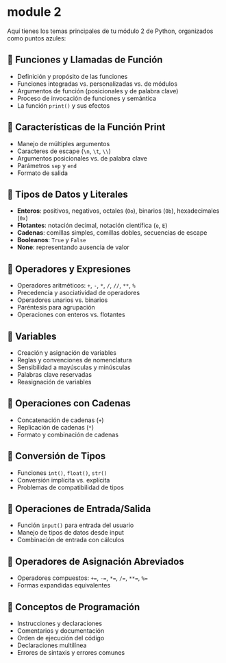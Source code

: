 # module 2

Aquí tienes los temas principales de tu módulo 2 de Python, organizados como puntos azules:
## 🔹 **Funciones y Llamadas de Función**
- Definición y propósito de las funciones
- Funciones integradas vs. personalizadas vs. de módulos
- Argumentos de función (posicionales y de palabra clave)
- Proceso de invocación de funciones y semántica
- La función `print()` y sus efectos

## 🔹 **Características de la Función Print**
- Manejo de múltiples argumentos
- Caracteres de escape (`\n`, `\t`, `\\`)
- Argumentos posicionales vs. de palabra clave
- Parámetros `sep` y `end`
- Formato de salida

## 🔹 **Tipos de Datos y Literales**
- **Enteros**: positivos, negativos, octales (`0o`), binarios (`0b`), hexadecimales (`0x`)
- **Flotantes**: notación decimal, notación científica (`e`, `E`)
- **Cadenas**: comillas simples, comillas dobles, secuencias de escape
- **Booleanos**: `True` y `False`
- **None**: representando ausencia de valor

## 🔹 **Operadores y Expresiones**
- Operadores aritméticos: `+`, `-`, `*`, `/`, `//`, `**`, `%`
- Precedencia y asociatividad de operadores
- Operadores unarios vs. binarios
- Paréntesis para agrupación
- Operaciones con enteros vs. flotantes

## 🔹 **Variables**
- Creación y asignación de variables
- Reglas y convenciones de nomenclatura
- Sensibilidad a mayúsculas y minúsculas
- Palabras clave reservadas
- Reasignación de variables

## 🔹 **Operaciones con Cadenas**
- Concatenación de cadenas (`+`)
- Replicación de cadenas (`*`)
- Formato y combinación de cadenas

## 🔹 **Conversión de Tipos**
- Funciones `int()`, `float()`, `str()`
- Conversión implícita vs. explícita
- Problemas de compatibilidad de tipos

## 🔹 **Operaciones de Entrada/Salida**
- Función `input()` para entrada del usuario
- Manejo de tipos de datos desde input
- Combinación de entrada con cálculos

## 🔹 **Operadores de Asignación Abreviados**
- Operadores compuestos: `+=`, `-=`, `*=`, `/=`, `**=`, `%=`
- Formas expandidas equivalentes

## 🔹 **Conceptos de Programación**
- Instrucciones y declaraciones
- Comentarios y documentación
- Orden de ejecución del código
- Declaraciones multilínea
- Errores de sintaxis y errores comunes
